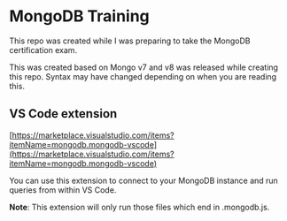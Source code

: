 # MongoDB Training

This repo was created while I was preparing to take the MongoDB certification exam.

This was created based on Mongo v7 and v8 was released while creating this repo. Syntax may have changed depending on when you are reading this.

## VS Code extension

[https://marketplace.visualstudio.com/items?itemName=mongodb.mongodb-vscode](https://marketplace.visualstudio.com/items?itemName=mongodb.mongodb-vscode)

You can use this extension to connect to your MongoDB instance and run queries from within VS Code.

**Note**: This extension will only run those files which end in .mongodb.js.
